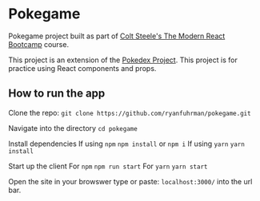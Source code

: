 # Pokegame

Pokegame project built as part of [Colt Steele's The Modern React Bootcamp](https://www.udemy.com/modern-react-bootcamp/) course.

This project is an extension of the [Pokedex Project](https://github.com/ryanfuhrman/pokedex). This project is for practice using React components and props.

## How to run the app

Clone the repo: `git clone https://github.com/ryanfuhrman/pokegame.git`

Navigate into the directory `cd pokegame`

Install dependencies 
  If using `npm`
    `npm install` or `npm i`
  If using `yarn`
    `yarn install`

Start up the client 
  For `npm`
    `npm run start`
  For `yarn`
    `yarn start`

Open the site in your browswer type or paste: `localhost:3000/` into the url bar.
